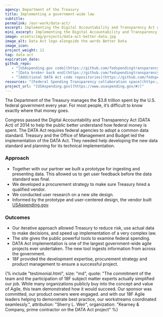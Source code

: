 ```yaml
---
agency: Department of the Treasury
title: Implementing a government-wide law
subtitle: 
permalink: /our-work/data-act/
excerpt: Implementing the Digital Accountability and Transparency Act with one of the largest government-wide agile projects ever undertaken.
mini_excerpt: Implementing the Digital Accountability and Transparency Act with the Department of the Treasury.
image: assets/img/projects/data-act-better-data.jpg
image_alt: Data Act logo alongside the words Better Data
image_icon:
project_weight: 11
tag: data act
expiration_date:
github_repo:
   - "[USAspending.gov code](https://github.com/fedspendingtransparency/usaspending-website)"
   - "[Data broker back end](https://github.com/fedspendingtransparency/data-act-broker-backend)"
   - "[Additional DATA Act code repositories](https://github.com/fedspendingtransparency)"
resources: "[Federal Spending Transparency collaboration space](https://pages.18f.gov/fedspendingtransparency.github.io/index.html)"
project_url: "[USAspending.gov](https://www.usaspending.gov/#/)"
---
```


The Department of the Treasury manages the $3.8 trillion spent by the U.S. federal government every year. For most people, it’s difficult to know exactly where that money goes.

Congress passed the Digital Accountability and Transparency Act (DATA Act) of 2014 to help the public better understand how federal money is spent. The DATA Act requires federal agencies to adopt a common data standard. Treasury and the Office of Management and Budget led the implementation of the DATA Act. They needed help developing the new data standard and planning for its technical implementation.

### Approach
* Together with our partner we built a prototype for ingesting and presenting data. This allowed us to get user feedback before the data standard was final. 
* We developed a procurement strategy to make sure Treasury hired a qualified vendor.
* We conducted user research on a new site design.
* Informed by the prototype and user-centered design, the vendor built [USAspending.gov](https://www.usaspending.gov/).

### Outcomes

* Our iterative approach allowed Treasury to reduce risk, use actual data to make decisions, and speed up implementation of a very complex law.
* The site gives the public powerful tools to examine federal spending. 
* DATA Act implementation is one of the largest government-wide agile projects ever undertaken. The new tool ingests information from across the government.
* 18F provided the development expertise, procurement strategy and product management to ensure a successful project.

<!-- -->
{% include "testimonial.html",
     size: "md",
     quote: "The commitment of the team and the participation of 18F subject matter experts actually simplified our job. While many organizations publicly buy into the concept and value of Agile, this team demonstrated how it would succeed. Our sponsor was committed, our product owners were engaged. and with our 18F Agile leaders helping to demonstrate best practice, our workstreams coordinated seamlessly.",
     attribution: "Sherry L. Weir",
     organization: "Kearney & Company, prime contractor on the DATA Act project"
%}

